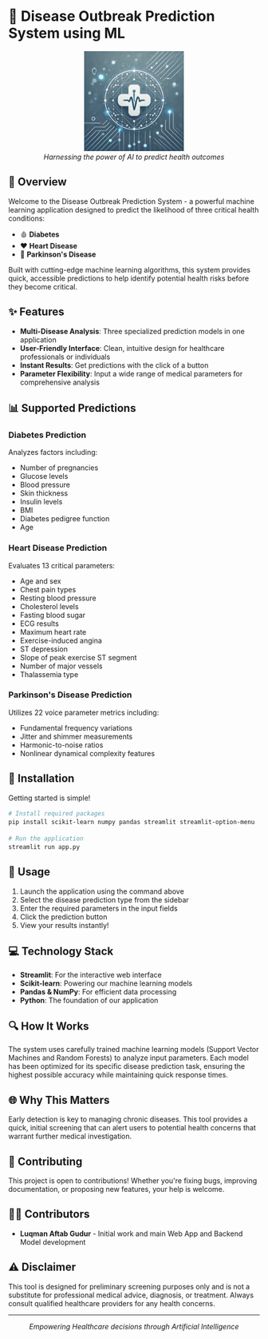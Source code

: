 # 🔬 Disease Outbreak Prediction System using ML

<div align="center">
  <img src="src/Disease%20Outbreak%20Prediction%20Logo.png" alt="Medical AI Logo" width="200"/>
  <br>
  <em>Harnessing the power of AI to predict health outcomes</em>
</div>

## 🌟 Overview

Welcome to the Disease Outbreak Prediction System - a powerful machine learning application designed to predict the likelihood of three critical health conditions:

- 🩸 **Diabetes**
- ❤️ **Heart Disease**
- 🧠 **Parkinson's Disease**

Built with cutting-edge machine learning algorithms, this system provides quick, accessible predictions to help identify potential health risks before they become critical.

## ✨ Features

- **Multi-Disease Analysis**: Three specialized prediction models in one application
- **User-Friendly Interface**: Clean, intuitive design for healthcare professionals or individuals
- **Instant Results**: Get predictions with the click of a button
- **Parameter Flexibility**: Input a wide range of medical parameters for comprehensive analysis

## 📊 Supported Predictions

### Diabetes Prediction
Analyzes factors including:
- Number of pregnancies
- Glucose levels
- Blood pressure
- Skin thickness
- Insulin levels
- BMI
- Diabetes pedigree function
- Age

### Heart Disease Prediction
Evaluates 13 critical parameters:
- Age and sex
- Chest pain types
- Resting blood pressure
- Cholesterol levels
- Fasting blood sugar
- ECG results
- Maximum heart rate
- Exercise-induced angina
- ST depression
- Slope of peak exercise ST segment
- Number of major vessels
- Thalassemia type

### Parkinson's Disease Prediction
Utilizes 22 voice parameter metrics including:
- Fundamental frequency variations
- Jitter and shimmer measurements
- Harmonic-to-noise ratios
- Nonlinear dynamical complexity features

## 🔧 Installation

Getting started is simple!

```bash
# Install required packages
pip install scikit-learn numpy pandas streamlit streamlit-option-menu

# Run the application
streamlit run app.py
```

## 🚀 Usage

1. Launch the application using the command above
2. Select the disease prediction type from the sidebar
3. Enter the required parameters in the input fields
4. Click the prediction button
5. View your results instantly!

## 💻 Technology Stack

- **Streamlit**: For the interactive web interface
- **Scikit-learn**: Powering our machine learning models
- **Pandas & NumPy**: For efficient data processing
- **Python**: The foundation of our application

## 🔍 How It Works

The system uses carefully trained machine learning models (Support Vector Machines and Random Forests) to analyze input parameters. Each model has been optimized for its specific disease prediction task, ensuring the highest possible accuracy while maintaining quick response times.

## 🌐 Why This Matters

Early detection is key to managing chronic diseases. This tool provides a quick, initial screening that can alert users to potential health concerns that warrant further medical investigation.

## 🤝 Contributing

This project is open to contributions! Whether you're fixing bugs, improving documentation, or proposing new features, your help is welcome.

## 👨‍💻 Contributors

- **Luqman Aftab Gudur** - Initial work and main Web App and Backend Model development

## ⚠️ Disclaimer

This tool is designed for preliminary screening purposes only and is not a substitute for professional medical advice, diagnosis, or treatment. Always consult qualified healthcare providers for any health concerns.

---

<div align="center">
  <p><i>Empowering Healthcare decisions through Artificial Intelligence</i></p>
</div>
